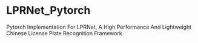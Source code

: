 # LPRNet_Pytorch
Pytorch Implementation For LPRNet, A High Performance And Lightweight Chinese License Plate Recognition Framework. 
